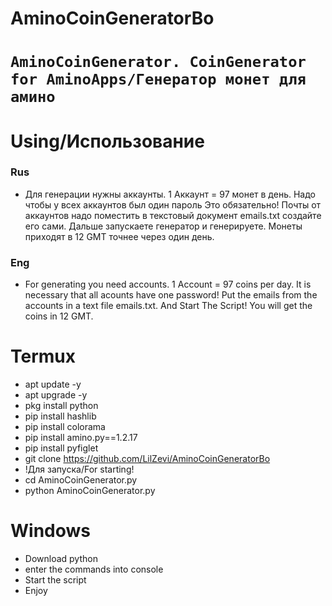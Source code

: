 # AminoCoinGeneratorBo
# `AminoCoinGenerator. CoinGenerator for AminoApps/Генератор монет для амино`
# Using/Использование
### Rus
- Для генерации нужны аккаунты. 1 Аккаунт = 97 монет в день. Надо чтобы у всех аккаунтов был один пароль Это обязательно! Почты от аккаунтов надо поместить в текстовый документ emails.txt создайте его сами. Дальше запускаете генератор и генерируете. Монеты приходят в 12 GMT точнее через один день.
### Eng
- For generating you need accounts. 1 Account = 97 coins per day. It is necessary that all acounts have one password! Put the emails from the accounts in a text file emails.txt. And Start The Script! You will get the coins in 12 GMT.

# Termux
- apt update -y
- apt upgrade -y
- pkg install python
- pip install hashlib
- pip install colorama
- pip install amino.py==1.2.17
- pip install pyfiglet
- git clone https://github.com/LilZevi/AminoCoinGeneratorBo
- !Для запуска/For starting!
- cd AminoCoinGenerator.py
- python AminoCoinGenerator.py

# Windows
- Download python
- enter the commands into console 
- Start the script 
- Enjoy
